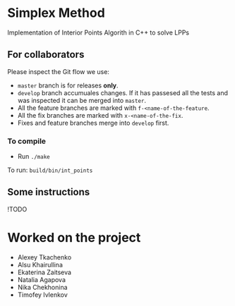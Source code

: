 # Simplex Method
Implementation of Interior Points Algorith in C++ to solve LPPs

## For collaborators
Please inspect the Git flow we use:
- `master` branch is for releases **only**.
- `develop` branch accumuales changes. If it has passesed all the tests and was inspected it can be merged into `master`.
- All the feature branches are marked with `f-<name-of-the-feature`.
- All the fix branches are marked with `x-<name-of-the-fix`.
- Fixes and feature branches merge into `develop` first.

### To compile
- Run `./make`

To run: `build/bin/int_points`

## Some instructions
!TODO


# Worked on the project
- Alexey Tkachenko
- Alsu Khairullina
- Ekaterina Zaitseva
- Natalia Agapova
- Nika Chekhonina
- Timofey Ivlenkov
